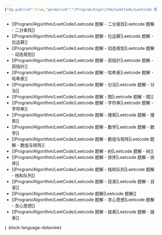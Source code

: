 ```yaml
---
{"dg-publish":true,"permalink":"/Program/Algorithm/LeetCode/Leetcode 题解/","noteIcon":""}
---
```


- [[Program/Algorithm/LeetCode/Leetcode 题解 - 二分查找\|Leetcode 题解 - 二分查找]]
- [[Program/Algorithm/LeetCode/Leetcode 题解 - 位运算\|Leetcode 题解 - 位运算]]
- [[Program/Algorithm/LeetCode/Leetcode 题解 - 动态规划\|Leetcode 题解 - 动态规划]]
- [[Program/Algorithm/LeetCode/Leetcode 题解 - 双指针\|Leetcode 题解 - 双指针]]
- [[Program/Algorithm/LeetCode/Leetcode 题解 - 哈希表\|Leetcode 题解 - 哈希表]]
- [[Program/Algorithm/LeetCode/Leetcode 题解 - 分治\|Leetcode 题解 - 分治]]
- [[Program/Algorithm/LeetCode/Leetcode 题解 - 图\|Leetcode 题解 - 图]]
- [[Program/Algorithm/LeetCode/Leetcode 题解 - 字符串\|Leetcode 题解 - 字符串]]
- [[Program/Algorithm/LeetCode/Leetcode 题解 - 搜索\|Leetcode 题解 - 搜索]]
- [[Program/Algorithm/LeetCode/Leetcode 题解 - 数学\|Leetcode 题解 - 数学]]
- [[Program/Algorithm/LeetCode/Leetcode 题解 - 数组与矩阵\|Leetcode 题解 - 数组与矩阵]]
- [[Program/Algorithm/LeetCode/Leetcode 题解 - 树\|Leetcode 题解 - 树]]
- [[Program/Algorithm/LeetCode/Leetcode 题解 - 排序\|Leetcode 题解 - 排序]]
- [[Program/Algorithm/LeetCode/Leetcode 题解 - 栈和队列\|Leetcode 题解 - 栈和队列]]
- [[Program/Algorithm/LeetCode/Leetcode 题解 - 目录\|Leetcode 题解 - 目录]]
- [[Program/Algorithm/LeetCode/Leetcode 题解\|Leetcode 题解]]
- [[Program/Algorithm/LeetCode/Leetcode 题解 - 贪心思想\|Leetcode 题解 - 贪心思想]]
- [[Program/Algorithm/LeetCode/Leetcode 题解 - 链表\|Leetcode 题解 - 链表]]

{ .block-language-dataview}